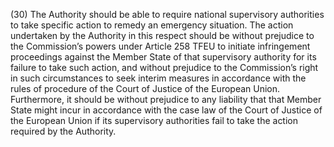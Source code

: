 (30) The Authority should be able to require national supervisory authorities to take specific action to remedy an emergency situation. The action undertaken by the Authority in this respect should be without prejudice to the Commission’s powers under Article 258 TFEU to initiate infringement proceedings against the Member State of that supervisory authority for its failure to take such action, and without prejudice to the Commission’s right in such circumstances to seek interim measures in accordance with the rules of procedure of the Court of Justice of the European Union. Furthermore, it should be without prejudice to any liability that that Member State might incur in accordance with the case law of the Court of Justice of the European Union if its supervisory authorities fail to take the action required by the Authority.